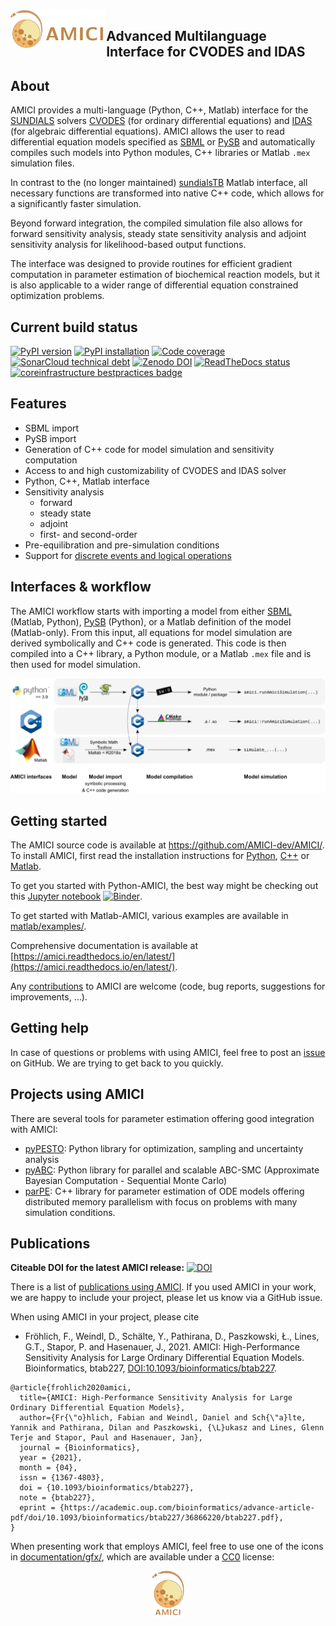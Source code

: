 <img src="https://raw.githubusercontent.com/AMICI-dev/AMICI/master/documentation/gfx/banner.png" height="60" align="left" alt="AMICI logo">

## Advanced Multilanguage Interface for CVODES and IDAS

## About

AMICI provides a multi-language (Python, C++, Matlab) interface for the
[SUNDIALS](https://computing.llnl.gov/projects/sundials/) solvers
[CVODES](https://computing.llnl.gov/projects/sundials/cvodes)
(for ordinary differential equations) and
[IDAS](https://computing.llnl.gov/projects/sundials/idas)
(for algebraic differential equations). AMICI allows the user to read
differential equation models specified as [SBML](http://sbml.org/)
or [PySB](http://pysb.org/)
and automatically compiles such models into Python modules, C++ libraries or
Matlab `.mex` simulation files.

In contrast to the (no longer maintained)
[sundialsTB](https://computing.llnl.gov/projects/sundials/sundials-software)
Matlab interface, all necessary functions are transformed into native
C++ code, which allows for a significantly faster simulation.

Beyond forward integration, the compiled simulation file also allows for
forward sensitivity analysis, steady state sensitivity analysis and
adjoint sensitivity analysis for likelihood-based output functions.

The interface was designed to provide routines for efficient gradient
computation in parameter estimation of biochemical reaction models, but
it is also applicable to a wider range of differential equation
constrained optimization problems.

## Current build status

<a href="https://badge.fury.io/py/amici">
  <img src="https://badge.fury.io/py/amici.svg" alt="PyPI version"></a>
<a href="https://github.com/AMICI-dev/AMICI/actions/workflows/test_pypi.yml">
  <img src="https://github.com/AMICI-dev/AMICI/actions/workflows/test_pypi.yml/badge.svg" alt="PyPI installation"></a>
<a href="https://codecov.io/gh/AMICI-dev/AMICI">
  <img src="https://codecov.io/gh/AMICI-dev/AMICI/branch/master/graph/badge.svg" alt="Code coverage"></a>
<a href="https://sonarcloud.io/dashboard?id=ICB-DCM_AMICI&branch=master">
  <img src="https://sonarcloud.io/api/project_badges/measure?branch=master&project=ICB-DCM_AMICI&metric=sqale_index" alt="SonarCloud technical debt"></a>
<a href="https://zenodo.org/badge/latestdoi/43677177">
  <img src="https://zenodo.org/badge/43677177.svg" alt="Zenodo DOI"></a>
<a href="https://amici.readthedocs.io/en/latest/?badge=latest">
 <img src="https://readthedocs.org/projects/amici/badge/?version=latest" alt="ReadTheDocs status"></a>
<a href="https://bestpractices.coreinfrastructure.org/projects/3780">
  <img src="https://bestpractices.coreinfrastructure.org/projects/3780/badge" alt="coreinfrastructure bestpractices badge"></a>

## Features

* SBML import
* PySB import
* Generation of C++ code for model simulation and sensitivity
  computation
* Access to and high customizability of CVODES and IDAS solver
* Python, C++, Matlab interface
* Sensitivity analysis
  * forward
  * steady state
  * adjoint
  * first- and second-order
* Pre-equilibration and pre-simulation conditions
* Support for
  [discrete events and logical operations](https://academic.oup.com/bioinformatics/article/33/7/1049/2769435)

## Interfaces & workflow

The AMICI workflow starts with importing a model from either
[SBML](http://sbml.org/) (Matlab, Python), [PySB](http://pysb.org/) (Python),
or a Matlab definition of the model (Matlab-only). From this input,
all equations for model simulation
are derived symbolically and C++ code is generated. This code is then
compiled into a C++ library, a Python module, or a Matlab `.mex` file and
is then used for model simulation.

![AMICI workflow](https://raw.githubusercontent.com/AMICI-dev/AMICI/master/documentation/gfx/amici_workflow.png)

## Getting started

The AMICI source code is available at https://github.com/AMICI-dev/AMICI/.
To install AMICI, first read the installation instructions for
[Python](https://amici.readthedocs.io/en/latest/python_installation.html),
[C++](https://amici.readthedocs.io/en/develop/cpp_installation.html) or
[Matlab](https://amici.readthedocs.io/en/develop/matlab_installation.html).

To get you started with Python-AMICI, the best way might be checking out this
[Jupyter notebook](https://github.com/AMICI-dev/AMICI/blob/master/documentation/GettingStarted.ipynb)
[![Binder](https://mybinder.org/badge_logo.svg)](https://mybinder.org/v2/gh/AMICI-dev/AMICI/develop?labpath=documentation%2FGettingStarted.ipynb).

To get started with Matlab-AMICI, various examples are available
in [matlab/examples/](https://github.com/AMICI-dev/AMICI/tree/master/matlab/examples).

Comprehensive documentation is available at
[https://amici.readthedocs.io/en/latest/](https://amici.readthedocs.io/en/latest/).

Any [contributions](https://amici.readthedocs.io/en/develop/CONTRIBUTING.html)
to AMICI are welcome (code, bug reports, suggestions for improvements, ...).


## Getting help

In case of questions or problems with using AMICI, feel free to post an
[issue](https://github.com/AMICI-dev/AMICI/issues) on GitHub. We are trying to
get back to you quickly.

## Projects using AMICI

There are several tools for parameter estimation offering good integration
with AMICI:

* [pyPESTO](https://github.com/ICB-DCM/pyPESTO): Python library for
  optimization, sampling and uncertainty analysis
* [pyABC](https://github.com/ICB-DCM/pyABC): Python library for
  parallel and scalable ABC-SMC (Approximate Bayesian Computation - Sequential
  Monte Carlo)
* [parPE](https://github.com/ICB-DCM/parPE): C++ library for parameter
  estimation of ODE models offering distributed memory parallelism with focus
  on problems with many simulation conditions.

## Publications

**Citeable DOI for the latest AMICI release:**
[![DOI](https://zenodo.org/badge/43677177.svg)](https://zenodo.org/badge/latestdoi/43677177)

There is a list of [publications using AMICI](https://amici.readthedocs.io/en/latest/references.html).
If you used AMICI in your work, we are happy to include
your project, please let us know via a GitHub issue.

When using AMICI in your project, please cite
* Fröhlich, F., Weindl, D., Schälte, Y., Pathirana, D., Paszkowski, Ł., Lines, G.T., Stapor, P. and Hasenauer, J., 2021.
  AMICI: High-Performance Sensitivity Analysis for Large Ordinary Differential Equation Models. Bioinformatics, btab227,
  [DOI:10.1093/bioinformatics/btab227](https://doi.org/10.1093/bioinformatics/btab227).
```
@article{frohlich2020amici,
  title={AMICI: High-Performance Sensitivity Analysis for Large Ordinary Differential Equation Models},
  author={Fr{\"o}hlich, Fabian and Weindl, Daniel and Sch{\"a}lte, Yannik and Pathirana, Dilan and Paszkowski, {\L}ukasz and Lines, Glenn Terje and Stapor, Paul and Hasenauer, Jan},
  journal = {Bioinformatics},
  year = {2021},
  month = {04},
  issn = {1367-4803},
  doi = {10.1093/bioinformatics/btab227},
  note = {btab227},
  eprint = {https://academic.oup.com/bioinformatics/advance-article-pdf/doi/10.1093/bioinformatics/btab227/36866220/btab227.pdf},
}
```

When presenting work that employs AMICI, feel free to use one of the icons in
[documentation/gfx/](https://github.com/AMICI-dev/AMICI/tree/master/documentation/gfx),
which are available under a
[CC0](https://github.com/AMICI-dev/AMICI/tree/master/documentation/gfx/LICENSE.md)
license:

<p align="center">
  <img src="https://raw.githubusercontent.com/AMICI-dev/AMICI/master/documentation/gfx/logo_text.png" height="75" alt="AMICI Logo">
</p>
